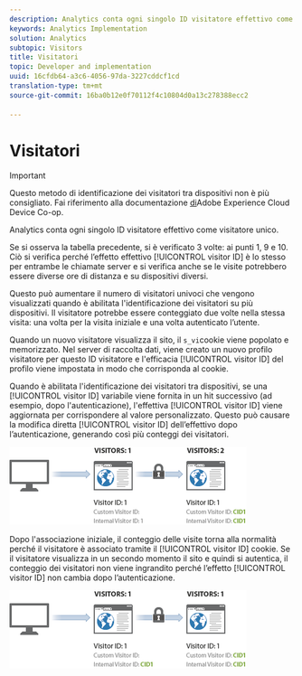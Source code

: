 ```yaml
---
description: Analytics conta ogni singolo ID visitatore effettivo come visitatore unico.
keywords: Analytics Implementation
solution: Analytics
subtopic: Visitors
title: Visitatori
topic: Developer and implementation
uuid: 16cfdb64-a3c6-4056-97da-3227cddcf1cd
translation-type: tm+mt
source-git-commit: 16ba0b12e0f70112f4c10804d0a13c278388ecc2

---
```



# Visitatori

>[!IMPORTANT]
>
>Questo metodo di identificazione dei visitatori tra dispositivi non è più consigliato. Fai riferimento alla documentazione [di](https://marketing.adobe.com/resources/help/en_US/mcdc/)Adobe Experience Cloud Device Co-op.

Analytics conta ogni singolo ID visitatore effettivo come visitatore unico.

Se si osserva la tabella [](/help/implement/js-implementation/xdevice-visid/visit-example.md)precedente, si è verificato 3 volte: ai punti 1, 9 e 10. Ciò si verifica perché l’effetto effettivo [!UICONTROL visitor ID] è lo stesso per entrambe le chiamate server e si verifica anche se le visite potrebbero essere diverse ore di distanza e su dispositivi diversi.

Questo può aumentare il numero di visitatori univoci che vengono visualizzati quando è abilitata l'identificazione dei visitatori su più dispositivi. Il visitatore potrebbe essere conteggiato due volte nella stessa visita: una volta per la visita iniziale e una volta autenticato l’utente.

Quando un nuovo visitatore visualizza il sito, il `s_vi`cookie viene popolato e memorizzato. Nel server di raccolta dati, viene creato un nuovo profilo visitatore per questo ID visitatore e l'efficacia [!UICONTROL visitor ID] del profilo viene impostata in modo che corrisponda al cookie.

Quando è abilitata l'identificazione dei visitatori tra dispositivi, se una [!UICONTROL visitor ID] variabile viene fornita in un hit successivo (ad esempio, dopo l'autenticazione), l'effettiva [!UICONTROL visitor ID] viene aggiornata per corrispondere al valore personalizzato. Questo può causare la modifica diretta [!UICONTROL visitor ID] dell’effettivo dopo l’autenticazione, generando così più conteggi dei visitatori.

![](assets/visitors.png)

Dopo l'associazione iniziale, il conteggio delle visite torna alla normalità perché il visitatore è associato tramite il [!UICONTROL visitor ID] cookie. Se il visitatore visualizza in un secondo momento il sito e quindi si autentica, il conteggio dei visitatori non viene ingrandito perché l’effetto [!UICONTROL visitor ID] non cambia dopo l’autenticazione.

![](assets/visitors_2.png)

